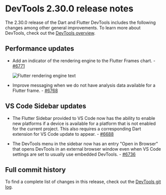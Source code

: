 # DevTools 2.30.0 release notes

The 2.30.0 release of the Dart and Flutter DevTools
includes the following changes among other general improvements.
To learn more about DevTools, check out the
[DevTools overview](https://docs.flutter.dev/tools/devtools).

## Performance updates

* Add an indicator of the rendering engine to the Flutter Frames chart. -
  [#6771](https://github.com/flutter/devtools/pull/6771)

  ![Flutter rendering engine text](/assets/images/docs/tools/devtools/release-notes/images-2.30.0/flutter_frames_engine_text.png "Text describing the current flutter rendering engine")

* Improve messaging when we do not have analysis data available for a
  Flutter frame. - [#6768](https://github.com/flutter/devtools/pull/6768)

## VS Code Sidebar updates

* The Flutter Sidebar provided to VS Code now has the ability to enable new
  platforms if a device is available for a platform that is not enabled for
  the current project. This also requires a corresponding Dart extension for
  VS Code update to appear. - [#6688](https://github.com/flutter/devtools/pull/6688)

* The DevTools menu in the sidebar now has an entry "Open in Browser"
  that opens DevTools in an external browser window even when VS Code settings
  are set to usually use embedded DevTools. - [#6736](https://github.com/flutter/devtools/pull/6736)

## Full commit history

To find a complete list of changes in this release, check out the
[DevTools git log](https://github.com/flutter/devtools/tree/v2.30.0).
